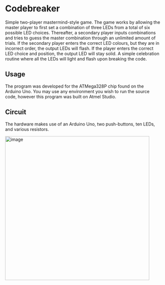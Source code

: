 # Codebreaker

Simple two-player mastermind-style game. The game works by allowing the master player to first set a combination of three 
LEDs from a total of six possible LED choices. Thereafter, a secondary player inputs combinations and tries to guess the master
combination through an unlimited amount of trials. If the secondary player enters the correct LED colours, but they are in
incorrect order, the output LEDs will flash. If the player enters the correct LED choice and position, the output LED will stay
solid. A simple celebration routine where all the LEDs will light and flash upon breaking the code.

## Usage

The program was developed for the ATMega328P chip found on the Arduino Uno. You may use any environment you wish to run the
source code, however this program was built on Atmel Studio.

## Circuit

The hardware makes use of an Arduino Uno, two push-buttons, ten LEDs, and various resistors.

<img width="468" alt="image" src="https://user-images.githubusercontent.com/19896167/56459609-e8ca6080-6363-11e9-8ee3-77e4471f5b68.png">
